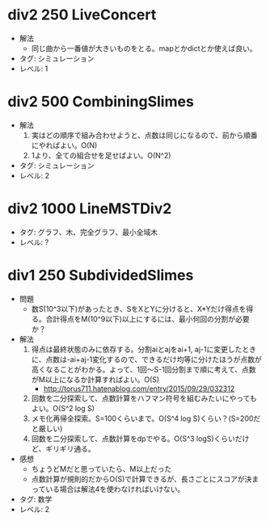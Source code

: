 # div2 250 LiveConcert

- 解法
    - 同じ曲から一番値が大きいものをとる。mapとかdictとか使えば良い。
- タグ: シミュレーション
- レベル: 1

# div2 500 CombiningSlimes

- 解法
    1. 実はどの順序で組み合わせようと、点数は同じになるので、前から順番にやればよい。O(N)
    2. 1より、全ての組合せを足せばよい。O(N^2)
- タグ: シミュレーション
- レベル: 2

# div2 1000 LineMSTDiv2

- タグ: グラフ、木、完全グラフ、最小全域木
- レベル: ?

# div1 250 SubdividedSlimes

- 問題
    - 数S(10^3以下)があったとき、SをXとYに分けると、X\*Yだけ得点を得る。合計得点をM(10^9以下)以上にするには、最小何回の分割が必要か？
- 解法
    1. 得点は最終状態のみに依存する。分割aiとajをai+1, aj-1に変更したときに、点数は-ai+aj-1変化するので、できるだけ均等に分けたほうが点数が高くなることがわかる。よって、1回〜S-1回分割まで順に考えて、点数がM以上になるか計算すればよい。O(S)
        - http://torus711.hatenablog.com/entry/2015/09/29/032312
    2. 回数を二分探索して、点数計算をハフマン符号を組むみたいにやってもよい。O(S^2 log S)
    3. メモ化再帰全探索。S=100くらいまで。O(S^4 log S)くらい？(S=200だと厳しい)
    4. 回数を二分探索して、点数計算をdpでやる。O(S^3 logS)くらいだけど、ギリギリ通る。
- 感想
    - ちょうどMだと思っていたら、M以上だった
    - 点数計算が規則的だからO(S)で計算できるが、長さごとにスコアが決まっている場合は解法4を使わなければいけない。
- タグ: 数学
- レベル: 2
